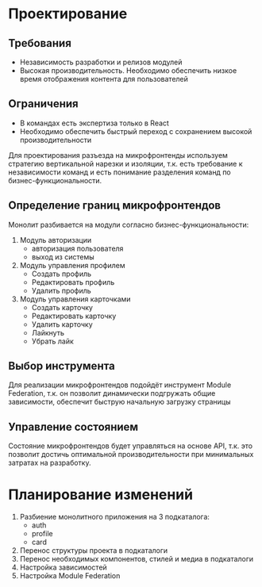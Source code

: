 # Проектирование

## Требования

- Независимость разработки и релизов модулей
- Высокая производительность. Необходимо обеспечить низкое время отображения контента для пользователей

## Ограничения

- В командах есть экспертиза только в React
- Необходимо обеспечить быстрый переход с сохранением высокой производительности



Для проектирования разъезда на микрофронтенды используем стратегию вертикальной нарезки и изоляции, 
т.к. есть требование к независимости команд и есть понимание разделения команд по бизнес-функциональности. 

## Определение границ микрофронтендов 

Монолит разбивается на модули согласно бизнес-функциональности:
1. Модуль авторизации
   - авторизация пользователя
   - выход из системы
2. Модуль управления профилем
   - Создать профиль
   - Редактировать профиль
   - Удалить профиль
3. Модуль управления карточками 
   - Создать карточку
   - Редактировать карточку
   - Удалить карточку
   - Лайкнуть
   - Убрать лайк

##  Выбор инструмента

Для реализации микрофронтендов подойдёт инструмент Module Federation, т.к. он позволит динамически подгружать общие зависимости, обеспечит быструю начальную загрузку страницы

## Управление состоянием

Состояние микрофронтендов будет управляться на основе API, 
т.к. это позволит достичь оптимальной производительности при минимальных затратах на разработку.

# Планирование изменений

1. Разбиение монолитного приложения на 3 подкаталога:
   - auth
   - profile
   - card
2. Перенос структуры проекта в подкаталоги
3. Перенос необходимых компонентов, стилей и медиа в подкаталоги
4. Настройка зависимостей
5. Настройка Module Federation